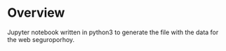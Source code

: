 # Overview
Jupyter notebook written in python3 to generate the file with the data for the web seguroporhoy.
